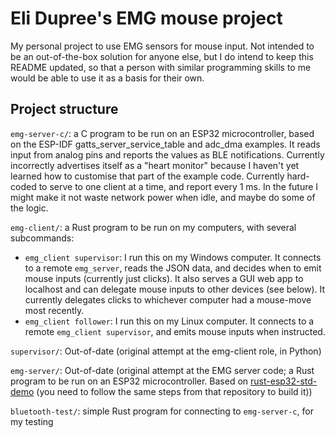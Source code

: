 # Eli Dupree's EMG mouse project

My personal project to use EMG sensors for mouse input. Not intended to be an out-of-the-box solution for anyone else, but I do intend to keep this README updated, so that a person with similar programming skills to me would be able to use it as a basis for their own.

## Project structure

`emg-server-c/`: a C program to be run on an ESP32 microcontroller, based on the ESP-IDF gatts_server_service_table and adc_dma examples. It reads input from analog pins and reports the values as BLE notifications. Currently incorrectly advertises itself as a "heart monitor" because I haven't yet learned how to customise that part of the example code. Currently hard-coded to serve to one client at a time, and report every 1 ms. In the future I might make it not waste network power when idle, and maybe do some of the logic.

`emg-client/`: a Rust program to be run on my computers, with several subcommands:
* `emg_client supervisor`: I run this on my Windows computer. It connects to a remote `emg_server`, reads the JSON data, and decides when to emit mouse inputs (currently just clicks). It also serves a GUI web app to localhost and can delegate mouse inputs to other devices (see below). It currently delegates clicks to whichever computer had a mouse-move most recently.
* `emg_client follower`: I run this on my Linux computer. It connects to a remote `emg_client supervisor`, and emits mouse inputs when instructed.

`supervisor/`: Out-of-date (original attempt at the emg-client role, in Python)

`emg-server/`: Out-of-date (original attempt at the EMG server code; a Rust program to be run on an ESP32 microcontroller. Based on [rust-esp32-std-demo](https://github.com/ivmarkov/rust-esp32-std-demo/) (you need to follow the same steps from that repository to build it))

`bluetooth-test/`: simple Rust program for connecting to `emg-server-c`, for my testing
